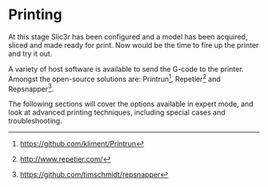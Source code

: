 Printing
========



At this stage Slic3r has been configured and a model has been acquired,
sliced and made ready for print. Now would be the time to fire up the
printer and try it out.

A variety of host software is available to send the G-code to the
printer. Amongst the open-source solutions are: Printrun[^1],
Repetier[^2] and Repsnapper[^3].

The following sections will cover the options available in expert mode,
and look at advanced printing techniques, including special cases and
troubleshooting.

[^1]: https://github.com/kliment/Printrun

[^2]: http://www.repetier.com/

[^3]: https://github.com/timschmidt/repsnapper
